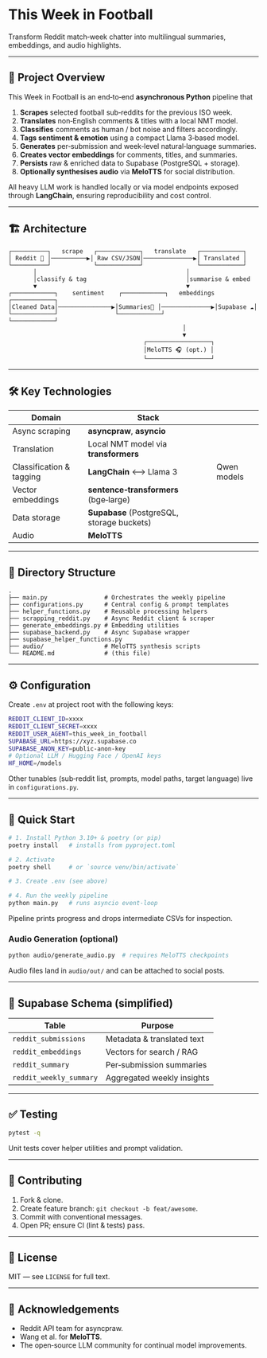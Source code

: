 # This Week in Football 

Transform Reddit match‑week chatter into multilingual summaries, embeddings, and audio highlights.

---

## 📌 Project Overview

This Week in Football is an end‑to‑end **asynchronous Python** pipeline that

1. **Scrapes** selected football sub‑reddits for the previous ISO week.
2. **Translates** non‑English comments & titles with a local NMT model.
3. **Classifies** comments as human / bot noise and filters accordingly.
4. **Tags sentiment & emotion** using a compact Llama 3‑based model.
5. **Generates** per‑submission and week‑level natural‑language summaries.
6. **Creates vector embeddings** for comments, titles, and summaries.
7. **Persists** raw & enriched data to Supabase (PostgreSQL + storage).
8. **Optionally synthesises audio** via **MeloTTS** for social distribution.

All heavy LLM work is handled locally or via model endpoints exposed through **LangChain**, ensuring reproducibility and cost control.

---

## 🏗️ Architecture

```text
┌──────────┐   scrape   ┌────────────┐   translate   ┌────────────┐
│ Reddit 🦑 │──────────▶│ Raw CSV/JSON│──────────────▶│ Translated │
└──────────┘            └────────────┘               └────────────┘
       │                                          │
       │classify & tag                            │summarise & embed
       ▼                                          ▼
┌────────────┐    sentiment    ┌────────────┐   embeddings  ┌────────────┐
│Cleaned Data│───────────────▶│Summaries📝 │──────────────▶│Supabase ☁️│
└────────────┘                └────────────┘               └────────────┘
                                                 │
                                                 ▼
                                      ┌──────────────────┐
                                      │MeloTTS 🎧 (opt.) │
                                      └──────────────────┘
```

---

## 🛠️ Key Technologies

| Domain                   | Stack                                      |              |
| ------------------------ | ------------------------------------------ | ------------ |
| Async scraping           | **asyncpraw**, **asyncio**                 |              |
| Translation              | Local NMT model via **transformers**       |              |
| Classification & tagging | **LangChain** ⟷ Llama 3                    |  Qwen models |
| Vector embeddings        | **sentence‑transformers** (bge‑large)      |              |
| Data storage             | **Supabase** (PostgreSQL, storage buckets) |              |
| Audio                    | **MeloTTS**                                |              |

---

## 📂 Directory Structure

```text
.
├── main.py                # Orchestrates the weekly pipeline
├── configurations.py      # Central config & prompt templates
├── helper_functions.py    # Reusable processing helpers
├── scrapping_reddit.py    # Async Reddit client & scraper
├── generate_embeddings.py # Embedding utilities
├── supabase_backend.py    # Async Supabase wrapper
├── supabase_helper_functions.py
├── audio/                 # MeloTTS synthesis scripts
└── README.md              # (this file)
```

---

## ⚙️ Configuration

Create `.env` at project root with the following keys:

```bash
REDDIT_CLIENT_ID=xxxx
REDDIT_CLIENT_SECRET=xxxx
REDDIT_USER_AGENT=this_week_in_football
SUPABASE_URL=https://xyz.supabase.co
SUPABASE_ANON_KEY=public‑anon‑key
# Optional LLM / Hugging Face / OpenAI keys
HF_HOME=/models
```

Other tunables (sub‑reddit list, prompts, model paths, target language) live in `configurations.py`.

---

## 🚀 Quick Start

```bash
# 1. Install Python 3.10+ & poetry (or pip)
poetry install   # installs from pyproject.toml

# 2. Activate
poetry shell     # or `source venv/bin/activate`

# 3. Create .env (see above)

# 4. Run the weekly pipeline
python main.py   # runs asyncio event‑loop
```

Pipeline prints progress and drops intermediate CSVs for inspection.

### Audio Generation (optional)

```bash
python audio/generate_audio.py  # requires MeloTTS checkpoints
```

Audio files land in `audio/out/` and can be attached to social posts.

---

## 📝 Supabase Schema (simplified)

| Table                   | Purpose                    |
| ----------------------- | -------------------------- |
| `reddit_submissions`    | Metadata & translated text |
| `reddit_embeddings`     | Vectors for search / RAG   |
| `reddit_summary`        | Per‑submission summaries   |
| `reddit_weekly_summary` | Aggregated weekly insights |

---

## ✅ Testing

```bash
pytest -q
```

Unit tests cover helper utilities and prompt validation.

---

## 🤝 Contributing

1. Fork & clone.
2. Create feature branch: `git checkout -b feat/awesome`.
3. Commit with conventional messages.
4. Open PR; ensure CI (lint & tests) pass.

---

## 📄 License

MIT — see `LICENSE` for full text.

---

## 🙏 Acknowledgements

* Reddit API team for asyncpraw.
* Wang et al. for **MeloTTS**.
* The open‑source LLM community for continual model improvements.
